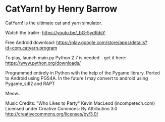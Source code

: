 # CatYarn! by Henry Barrow

CatYarn! is the ultimate cat and yarn simulator. 

Watch the trailer: https://youtu.be/_bG-5ydRdsY

Free Android download: https://play.google.com/store/apps/details?id=com.catyarn.program

To play, launch main.py
Python 2.7 is needed - get it here: https://www.python.org/downloads/

Programmed entirely in Python with the help of the Pygame library. Ported to Android using PGS4A. In the future I may convert to android using Pygame_sdl2 and RAPT

Meow...

Music Credits:
"Who Likes to Party" Kevin MacLeod (incompetech.com) 
Licensed under Creative Commons: By Attribution 3.0
http://creativecommons.org/licenses/by/3.0/
